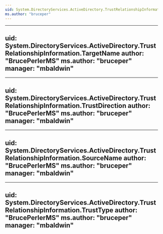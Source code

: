 ```yaml
---
uid: System.DirectoryServices.ActiveDirectory.TrustRelationshipInformation
ms.author: "bruceper"
---
```


---
uid: System.DirectoryServices.ActiveDirectory.TrustRelationshipInformation.TargetName
author: "BrucePerlerMS"
ms.author: "bruceper"
manager: "mbaldwin"
---

---
uid: System.DirectoryServices.ActiveDirectory.TrustRelationshipInformation.TrustDirection
author: "BrucePerlerMS"
ms.author: "bruceper"
manager: "mbaldwin"
---

---
uid: System.DirectoryServices.ActiveDirectory.TrustRelationshipInformation.SourceName
author: "BrucePerlerMS"
ms.author: "bruceper"
manager: "mbaldwin"
---

---
uid: System.DirectoryServices.ActiveDirectory.TrustRelationshipInformation.TrustType
author: "BrucePerlerMS"
ms.author: "bruceper"
manager: "mbaldwin"
---
